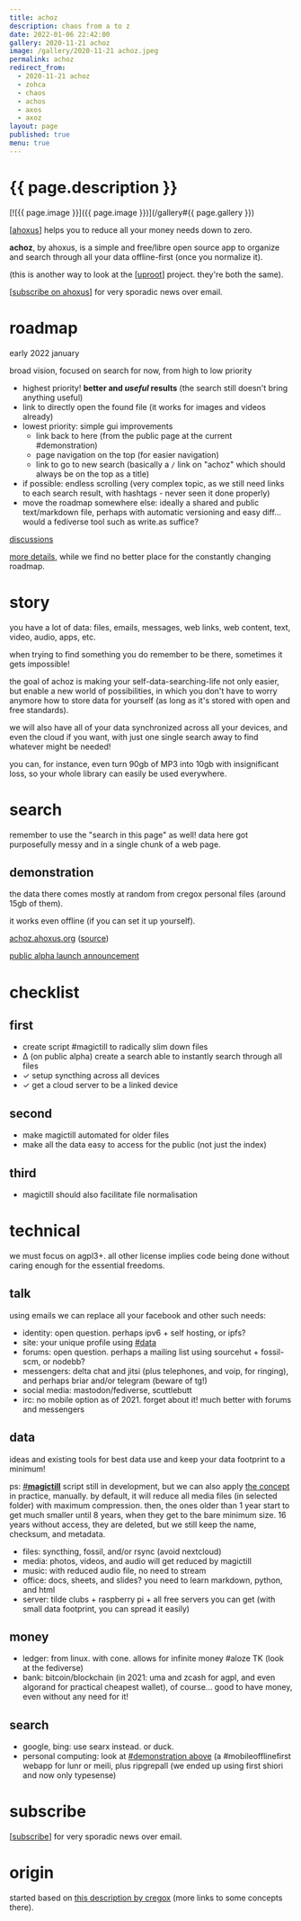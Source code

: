 ```yaml
---
title: achoz
description: chaos from a to z
date: 2022-01-06 22:42:00
gallery: 2020-11-21 achoz
image: /gallery/2020-11-21 achoz.jpeg
permalink: achoz
redirect_from:
  - 2020-11-21 achoz 
  - zohca
  - chaos
  - achos
  - axos
  - axoz
layout: page
published: true
menu: true
---
```


# {{ page.description }}

[![{{ page.image }}]({{ page.image }})](/gallery#{{ page.gallery }})

[[ahoxus](/)] helps you to reduce all your money needs down to zero.

**achoz**, by ahoxus, is a simple and free/libre open source app to organize and search through all your data offline-first (once you normalize it).

(this is another way to look at the [[uproot](/uproot)] project. they're both the same).

[[subscribe on ahoxus](/#subscribe)] for very sporadic news over email.

# roadmap

early 2022 january

broad vision, focused on search for now, from high to low priority

+ highest priority! **better and _useful_ results** (the search still doesn't bring anything useful)
+ link to directly open the found file (it works for images and videos already)
+ lowest priority: simple gui improvements
  - link back to here (from the public page at the current #demonstration)
  - page navigation on the top (for easier navigation)
  - link to go to new search (basically a `/` link on "achoz" which should always be on the top as a title)
+ if possible: endless scrolling (very complex topic, as we still need links to each search result, with hashtags - never seen it done properly)
+ move the roadmap somewhere else: ideally a shared and public text/markdown file, perhaps with automatic versioning and easy diff... would a fediverse tool such as write.as suffice?

[discussions](https://github.com/kcubeterm/achoz/discussions)

[more details](https://github.com/kcubeterm/achoz/blob/master/Roadmap.md), while we find no better place for the constantly changing roadmap.

# story

you have a lot of data: files, emails, messages, web links, web content, text, video, audio, apps, etc.

when trying to find something you do remember to be there, sometimes it gets impossible!

the goal of achoz is making your self-data-searching-life not only easier, but enable a new world of possibilities, in which you don't have to worry anymore how to store data for yourself (as long as it's stored with open and free standards).

we will also have all of your data synchronized across all your devices, and even the cloud if you want, with just one single search away to find whatever might be needed!

you can, for instance, even turn 90gb of MP3 into 10gb with insignificant loss, so your whole library can easily be used everywhere.

# search

remember to use the "search in this page" as well! data here got purposefully messy and in a single chunk of a web page.

## demonstration

the data there comes mostly at random from cregox personal files (around 15gb of them).

it works even offline (if you can set it up yourself).

[achoz.ahoxus.org](http://achoz.ahoxus.org) ([source](https://github.com/kcubeterm/achoz))

[public alpha launch announcement](https://www.reddit.com/r/selfhosted/comments/rtc2q2/achoz_a_selfhost_search_engine_for_your_personal/)

# checklist

## first

- create script #magictill to radically slim down files
- ∆ (on public alpha) create a search able to instantly search through all files
- ✓ setup syncthing across all devices
- ✓ get a cloud server to be a linked device

## second

- make magictill automated for older files
- make all the data easy to access for the public (not just the index)

## third

- magictill should also facilitate file normalisation

# technical

we must focus on agpl3+. all other license implies code being done without caring enough for the essential freedoms.

## talk

using emails we can replace all your facebook and other such needs:

- identity: open question. perhaps ipv6 + self hosting, or ipfs?
- site: your unique profile using [#data](#data)
- forums: open question. perhaps a mailing list using sourcehut + fossil-scm, or nodebb?
- messengers: delta chat and jitsi (plus telephones, and voip, for ringing), and perhaps briar and/or telegram (beware of tg!)
- social media: mastodon/fediverse, scuttlebutt
- irc: no mobile option as of 2021. forget about it! much better with forums and messengers

## data

ideas and existing tools for best data use and keep your data footprint to a minimum!

ps: [#**magictill**](#origin) script still in development, but we can also apply [the concept](https://github.com/kcubeterm/achoz/blob/master/Roadmap.md#magictill-slim-down-files) in practice, manually.
    by default, it will reduce all media files (in selected folder) with maximum compression. then, the ones older than 1 year start to get much smaller until 8 years, when they get to the bare minimum size. 16 years without access, they are deleted, but we still keep the name, checksum, and metadata.

- files: syncthing, fossil, and/or rsync (avoid nextcloud)
- media: photos, videos, and audio will get reduced by magictill
- music: with reduced audio file, no need to stream
- office: docs, sheets, and slides? you need to learn markdown, python, and html
- server: tilde clubs + raspberry pi + all free servers you can get (with small data footprint, you can spread it easily)

## money

- ledger: from linux. with cone. allows for infinite money #aloze TK (look at the fediverse)
- bank: bitcoin/blockchain (in 2021: uma and zcash for agpl, and even algorand for practical cheapest wallet), of course... good to have money, even without any need for it!

## search

- google, bing: use searx instead. or duck.
- personal computing: look at [#demonstration above](#demonstration) (a #mobileofflinefirst webapp for lunr or meili, plus ripgrepall (we ended up using first shiori and now only typesense)

# subscribe
[[subscribe](/#subscribe)] for very sporadic news over email.

# origin
started based on [this description by cregox](http://cregox.net/achoz) (more links to some concepts there).

